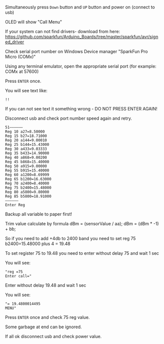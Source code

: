 Simultaneously press `Down` button and `UP` button and power on (connect to usb)

OLED will show "Call Menu"

If your system can not find drivers- download from here:
https://github.com/sparkfun/Arduino_Boards/tree/master/sparkfun/avr/signed_driver

Check serial port number on Windows Device manager "SparkFun Pro Micro (COMx)"

Using any terminal emulator, open the appropriate serial port (for example: COMx at 57600)

Press `ENTER` once.

You will see text like:
```
!!
```
If you can not see text it something wrong - DO NOT PRESS ENTER AGAIN!

Disconnect usb and check port number speed again and retry.

```
51——————
Reg 10 a27=8.50000
Reg 15 b27=18.71000
Reg 20 a144=9.00010
Reg 25 b144=15.43000
Reg 30 a433=9.03333
Reg 35 b433=14.90000
Reg 40 a868=9.00200
Reg 45 b868=15.40000
Reg 50 a915=9.00000
Reg 55 b915=15.40000
Reg 60 a1200=8.69999
Reg 65 b1200=16.63000
Reg 70 a2400=8.40000
Reg 75 b2400=15.48000
Reg 80 a5800=9.80000
Reg 85 b5800=18.91000
——————
Enter Reg
```

Backup all variable to paper first!

Trim value calculate by formula
      dBm = (sensorValue / aa);
      dBm = (dBm * -1) + bb;

So if you need to add +4db to 2400 band you need to set reg 75 b2400=15.48000  plus 4 = 19.48

To set register 75 to 19.48 you need to enter without delay 75 and wait 1 sec

You will see:
```
"reg =75
Enter call="
```

Enter without delay 19.48 and wait 1 sec

You will see:
```
"= 19.4800014495
MENU"
```
Press `ENTER` once and check 75 reg value.

Some garbage at end can be ignored.

If all ok disconnect usb and check power value.
